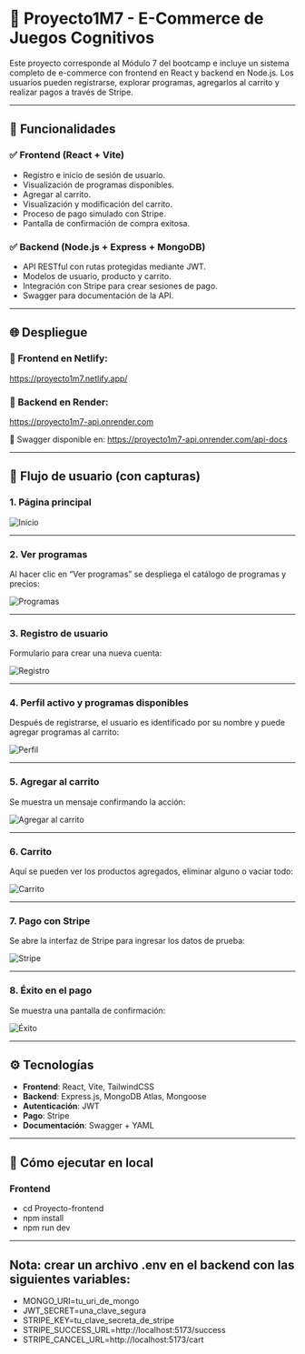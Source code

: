 # 🧠 Proyecto1M7 - E-Commerce de Juegos Cognitivos

Este proyecto corresponde al Módulo 7 del bootcamp e incluye un sistema completo de e-commerce con frontend en React y backend en Node.js. Los usuarios pueden registrarse, explorar programas, agregarlos al carrito y realizar pagos a través de Stripe.

---

## 🧩 Funcionalidades

### ✅ Frontend (React + Vite)
- Registro e inicio de sesión de usuario.
- Visualización de programas disponibles.
- Agregar al carrito.
- Visualización y modificación del carrito.
- Proceso de pago simulado con Stripe.
- Pantalla de confirmación de compra exitosa.

### ✅ Backend (Node.js + Express + MongoDB)
- API RESTful con rutas protegidas mediante JWT.
- Modelos de usuario, producto y carrito.
- Integración con Stripe para crear sesiones de pago.
- Swagger para documentación de la API.

---

## 🌐 Despliegue

### 🔗 Frontend en Netlify:
https://proyecto1m7.netlify.app/

### 🔗 Backend en Render:
https://proyecto1m7-api.onrender.com

📘 Swagger disponible en:
https://proyecto1m7-api.onrender.com/api-docs

---

## 🧪 Flujo de usuario (con capturas)

### 1. Página principal

![Inicio](./screenshots/inicio.png)

---

### 2. Ver programas

Al hacer clic en “Ver programas” se despliega el catálogo de programas y precios:

![Programas](./screenshots/programas.png)

---

### 3. Registro de usuario

Formulario para crear una nueva cuenta:

![Registro](./screenshots/registro.png)

---

### 4. Perfil activo y programas disponibles

Después de registrarse, el usuario es identificado por su nombre y puede agregar programas al carrito:

![Perfil](./screenshots/perfil.png)

---

### 5. Agregar al carrito

Se muestra un mensaje confirmando la acción:

![Agregar al carrito](./screenshots/agregar-carrito.png)

---

### 6. Carrito

Aquí se pueden ver los productos agregados, eliminar alguno o vaciar todo:

![Carrito](./screenshots/carrito.png)

---

### 7. Pago con Stripe

Se abre la interfaz de Stripe para ingresar los datos de prueba:

![Stripe](./screenshots/stripe.png)

---

### 8. Éxito en el pago

Se muestra una pantalla de confirmación:

![Éxito](./screenshots/success.png)

---

## ⚙️ Tecnologías

- **Frontend**: React, Vite, TailwindCSS
- **Backend**: Express.js, MongoDB Atlas, Mongoose
- **Autenticación**: JWT
- **Pago**: Stripe
- **Documentación**: Swagger + YAML

---

## 🚀 Cómo ejecutar en local

### Frontend
- cd Proyecto-frontend
- npm install
- npm run dev

---

## Nota: crear un archivo .env en el backend con las siguientes variables:

- MONGO_URI=tu_uri_de_mongo
- JWT_SECRET=una_clave_segura
- STRIPE_KEY=tu_clave_secreta_de_stripe
- STRIPE_SUCCESS_URL=http://localhost:5173/success
- STRIPE_CANCEL_URL=http://localhost:5173/cart
